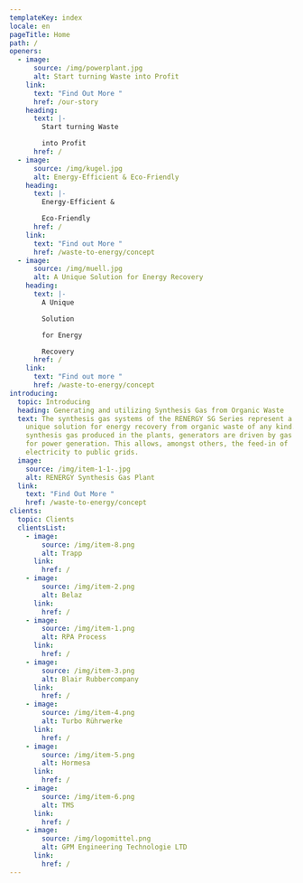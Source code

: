 ```yaml
---
templateKey: index
locale: en
pageTitle: Home
path: /
openers:
  - image:
      source: /img/powerplant.jpg
      alt: Start turning Waste into Profit
    link:
      text: "Find Out More "
      href: /our-story
    heading:
      text: |-
        Start turning Waste

        into Profit
      href: /
  - image:
      source: /img/kugel.jpg
      alt: Energy-Efficient & Eco-Friendly
    heading:
      text: |-
        Energy-Efficient &

        Eco-Friendly
      href: /
    link:
      text: "Find out More "
      href: /waste-to-energy/concept
  - image:
      source: /img/muell.jpg
      alt: A Unique Solution for Energy Recovery
    heading:
      text: |-
        A Unique 

        Solution

        for Energy 

        Recovery
      href: /
    link:
      text: "Find out more "
      href: /waste-to-energy/concept
introducing:
  topic: Introducing
  heading: Generating and utilizing Synthesis Gas from Organic Waste
  text: The synthesis gas systems of the RENERGY SG Series represent a world-wide
    unique solution for energy recovery from organic waste of any kind. With the
    synthesis gas produced in the plants, generators are driven by gas engines
    for power generation. This allows, amongst others, the feed-in of
    electricity to public grids.
  image:
    source: /img/item-1-1-.jpg
    alt: RENERGY Synthesis Gas Plant
  link:
    text: "Find Out More "
    href: /waste-to-energy/concept
clients:
  topic: Clients
  clientsList:
    - image:
        source: /img/item-8.png
        alt: Trapp
      link:
        href: /
    - image:
        source: /img/item-2.png
        alt: Belaz
      link:
        href: /
    - image:
        source: /img/item-1.png
        alt: RPA Process
      link:
        href: /
    - image:
        source: /img/item-3.png
        alt: Blair Rubbercompany
      link:
        href: /
    - image:
        source: /img/item-4.png
        alt: Turbo Rührwerke
      link:
        href: /
    - image:
        source: /img/item-5.png
        alt: Hormesa
      link:
        href: /
    - image:
        source: /img/item-6.png
        alt: TMS
      link:
        href: /
    - image:
        source: /img/logomittel.png
        alt: GPM Engineering Technologie LTD
      link:
        href: /
---
```

